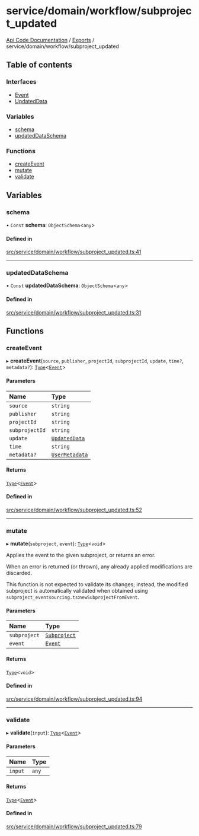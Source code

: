 # service/domain/workflow/subproject\_updated
 
[Api Code Documentation](../README.md) / [Exports](../modules.md) / service/domain/workflow/subproject\_updated

## Table of contents

### Interfaces

- [Event](../interfaces/service_domain_workflow_subproject_updated.Event.md)
- [UpdatedData](../interfaces/service_domain_workflow_subproject_updated.UpdatedData.md)

### Variables

- [schema](service_domain_workflow_subproject_updated.md#schema)
- [updatedDataSchema](service_domain_workflow_subproject_updated.md#updateddataschema)

### Functions

- [createEvent](service_domain_workflow_subproject_updated.md#createevent)
- [mutate](service_domain_workflow_subproject_updated.md#mutate)
- [validate](service_domain_workflow_subproject_updated.md#validate)

## Variables

### schema

• `Const` **schema**: `ObjectSchema`\<`any`\>

#### Defined in

[src/service/domain/workflow/subproject_updated.ts:41](https://github.com/openkfw/TruBudget/blob/40b449a/api/src/service/domain/workflow/subproject_updated.ts#L41)

___

### updatedDataSchema

• `Const` **updatedDataSchema**: `ObjectSchema`\<`any`\>

#### Defined in

[src/service/domain/workflow/subproject_updated.ts:31](https://github.com/openkfw/TruBudget/blob/40b449a/api/src/service/domain/workflow/subproject_updated.ts#L31)

## Functions

### createEvent

▸ **createEvent**(`source`, `publisher`, `projectId`, `subprojectId`, `update`, `time?`, `metadata?`): [`Type`](result.md#type)\<[`Event`](../interfaces/service_domain_workflow_subproject_updated.Event.md)\>

#### Parameters

| Name | Type |
| :------ | :------ |
| `source` | `string` |
| `publisher` | `string` |
| `projectId` | `string` |
| `subprojectId` | `string` |
| `update` | [`UpdatedData`](../interfaces/service_domain_workflow_subproject_updated.UpdatedData.md) |
| `time` | `string` |
| `metadata?` | [`UserMetadata`](service_domain_metadata.md#usermetadata) |

#### Returns

[`Type`](result.md#type)\<[`Event`](../interfaces/service_domain_workflow_subproject_updated.Event.md)\>

#### Defined in

[src/service/domain/workflow/subproject_updated.ts:52](https://github.com/openkfw/TruBudget/blob/40b449a/api/src/service/domain/workflow/subproject_updated.ts#L52)

___

### mutate

▸ **mutate**(`subproject`, `event`): [`Type`](result.md#type)\<`void`\>

Applies the event to the given subproject, or returns an error.

When an error is returned (or thrown), any already applied modifications are
discarded.

This function is not expected to validate its changes; instead, the modified
subproject is automatically validated when obtained using
`subproject_eventsourcing.ts`:`newSubprojectFromEvent`.

#### Parameters

| Name | Type |
| :------ | :------ |
| `subproject` | [`Subproject`](../interfaces/service_domain_workflow_subproject.Subproject.md) |
| `event` | [`Event`](../interfaces/service_domain_workflow_subproject_updated.Event.md) |

#### Returns

[`Type`](result.md#type)\<`void`\>

#### Defined in

[src/service/domain/workflow/subproject_updated.ts:94](https://github.com/openkfw/TruBudget/blob/40b449a/api/src/service/domain/workflow/subproject_updated.ts#L94)

___

### validate

▸ **validate**(`input`): [`Type`](result.md#type)\<[`Event`](../interfaces/service_domain_workflow_subproject_updated.Event.md)\>

#### Parameters

| Name | Type |
| :------ | :------ |
| `input` | `any` |

#### Returns

[`Type`](result.md#type)\<[`Event`](../interfaces/service_domain_workflow_subproject_updated.Event.md)\>

#### Defined in

[src/service/domain/workflow/subproject_updated.ts:79](https://github.com/openkfw/TruBudget/blob/40b449a/api/src/service/domain/workflow/subproject_updated.ts#L79)
